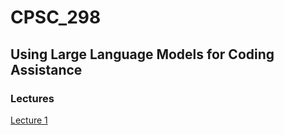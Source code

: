 # CPSC_298
## Using Large Language Models for Coding Assistance

### Lectures

[Lecture 1](./lectures/lecture01.md)

